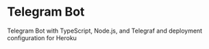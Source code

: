 # Telegram Bot

Telegram Bot with TypeScript, Node.js, and Telegraf and deployment configuration for Heroku
